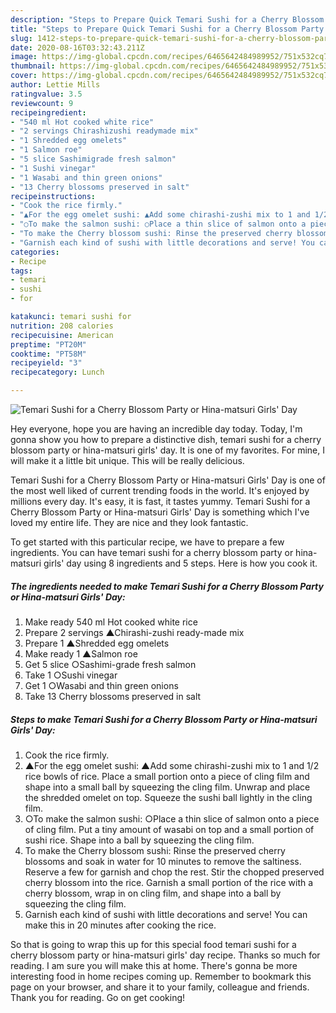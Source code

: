 ```yaml
---
description: "Steps to Prepare Quick Temari Sushi for a Cherry Blossom Party or Hina-matsuri Girls&amp;#39; Day"
title: "Steps to Prepare Quick Temari Sushi for a Cherry Blossom Party or Hina-matsuri Girls&amp;#39; Day"
slug: 1412-steps-to-prepare-quick-temari-sushi-for-a-cherry-blossom-party-or-hina-matsuri-girls-and-39-day
date: 2020-08-16T03:32:43.211Z
image: https://img-global.cpcdn.com/recipes/6465642484989952/751x532cq70/temari-sushi-for-a-cherry-blossom-party-or-hina-matsuri-girls-day-recipe-main-photo.jpg
thumbnail: https://img-global.cpcdn.com/recipes/6465642484989952/751x532cq70/temari-sushi-for-a-cherry-blossom-party-or-hina-matsuri-girls-day-recipe-main-photo.jpg
cover: https://img-global.cpcdn.com/recipes/6465642484989952/751x532cq70/temari-sushi-for-a-cherry-blossom-party-or-hina-matsuri-girls-day-recipe-main-photo.jpg
author: Lettie Mills
ratingvalue: 3.5
reviewcount: 9
recipeingredient:
- "540 ml Hot cooked white rice"
- "2 servings Chirashizushi readymade mix"
- "1 Shredded egg omelets"
- "1 Salmon roe"
- "5 slice Sashimigrade fresh salmon"
- "1 Sushi vinegar"
- "1 Wasabi and thin green onions"
- "13 Cherry blossoms preserved in salt"
recipeinstructions:
- "Cook the rice firmly."
- "▲For the egg omelet sushi: ▲Add some chirashi-zushi mix to 1 and 1/2 rice bowls of rice. Place a small portion onto a piece of cling film and shape into a small ball by squeezing the cling film. Unwrap and place the shredded omelet on top. Squeeze the sushi ball lightly in the cling film."
- "○To make the salmon sushi: ○Place a thin slice of salmon onto a piece of cling film. Put a tiny amount of wasabi on top and a small portion of sushi rice. Shape into a ball by squeezing the cling film."
- "To make the Cherry blossom sushi: Rinse the preserved cherry blossoms and soak in water for 10 minutes to remove the saltiness. Reserve a few for garnish and chop the rest. Stir the chopped preserved cherry blossom into the rice. Garnish a small portion of the rice with a cherry blossom, wrap in on cling film, and shape into a ball by squeezing the cling film."
- "Garnish each kind of sushi with little decorations and serve! You can make this in 20 minutes after cooking the rice."
categories:
- Recipe
tags:
- temari
- sushi
- for

katakunci: temari sushi for 
nutrition: 208 calories
recipecuisine: American
preptime: "PT20M"
cooktime: "PT58M"
recipeyield: "3"
recipecategory: Lunch

---
```



![Temari Sushi for a Cherry Blossom Party or Hina-matsuri Girls&#39; Day](https://img-global.cpcdn.com/recipes/6465642484989952/751x532cq70/temari-sushi-for-a-cherry-blossom-party-or-hina-matsuri-girls-day-recipe-main-photo.jpg)

Hey everyone, hope you are having an incredible day today. Today, I'm gonna show you how to prepare a distinctive dish, temari sushi for a cherry blossom party or hina-matsuri girls&#39; day. It is one of my favorites. For mine, I will make it a little bit unique. This will be really delicious.



Temari Sushi for a Cherry Blossom Party or Hina-matsuri Girls&#39; Day is one of the most well liked of current trending foods in the world. It's enjoyed by millions every day. It's easy, it is fast, it tastes yummy. Temari Sushi for a Cherry Blossom Party or Hina-matsuri Girls&#39; Day is something which I've loved my entire life. They are nice and they look fantastic.


To get started with this particular recipe, we have to prepare a few ingredients. You can have temari sushi for a cherry blossom party or hina-matsuri girls&#39; day using 8 ingredients and 5 steps. Here is how you cook it.

<!--inarticleads1-->

##### The ingredients needed to make Temari Sushi for a Cherry Blossom Party or Hina-matsuri Girls&#39; Day:

1. Make ready 540 ml Hot cooked white rice
1. Prepare 2 servings ▲Chirashi-zushi ready-made mix
1. Prepare 1 ▲Shredded egg omelets
1. Make ready 1 ▲Salmon roe
1. Get 5 slice ○Sashimi-grade fresh salmon
1. Take 1 ○Sushi vinegar
1. Get 1 ○Wasabi and thin green onions
1. Take 13 Cherry blossoms preserved in salt




<!--inarticleads2-->

##### Steps to make Temari Sushi for a Cherry Blossom Party or Hina-matsuri Girls&#39; Day:

1. Cook the rice firmly.
1. ▲For the egg omelet sushi: ▲Add some chirashi-zushi mix to 1 and 1/2 rice bowls of rice. Place a small portion onto a piece of cling film and shape into a small ball by squeezing the cling film. Unwrap and place the shredded omelet on top. Squeeze the sushi ball lightly in the cling film.
1. ○To make the salmon sushi: ○Place a thin slice of salmon onto a piece of cling film. Put a tiny amount of wasabi on top and a small portion of sushi rice. Shape into a ball by squeezing the cling film.
1. To make the Cherry blossom sushi: Rinse the preserved cherry blossoms and soak in water for 10 minutes to remove the saltiness. Reserve a few for garnish and chop the rest. Stir the chopped preserved cherry blossom into the rice. Garnish a small portion of the rice with a cherry blossom, wrap in on cling film, and shape into a ball by squeezing the cling film.
1. Garnish each kind of sushi with little decorations and serve! You can make this in 20 minutes after cooking the rice.




So that is going to wrap this up for this special food temari sushi for a cherry blossom party or hina-matsuri girls&#39; day recipe. Thanks so much for reading. I am sure you will make this at home. There's gonna be more interesting food in home recipes coming up. Remember to bookmark this page on your browser, and share it to your family, colleague and friends. Thank you for reading. Go on get cooking!
